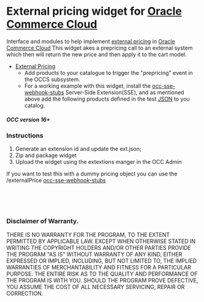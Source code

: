 # External pricing widget for [Oracle Commerce Cloud](https://cloud.oracle.com/en_US/commerce-cloud "Oracle Commerce Cloud")

Interface and modules to help implement [external pricing](https://docs.oracle.com/cd/E97801_01/Cloud.18C/ExtendingCC/html/s2201integratewithanexternalpricingsy01.html "External Pricing") in [Oracle Commerce Cloud](https://cloud.oracle.com/en_US/commerce-cloud "Oracle Commerce Cloud")
This widget akes a prepricing call to an external system which then will return the new price and then apply it to the cart model.

- [External Pricing ](https://docs.oracle.com/cd/E97801_01/Cloud.18C/ExtendingCC/html/s2201integratewithanexternalpricingsy01.html "External Pricing in Oracle Commerce Cloud")
  - Add products to your catalogue to trigger the "prepricing" event in the OCCS subsystem.
  - For a working example with this widget, install the [occ-sse-webhook-stubs](https://github.com/leedium/occ-sse-webhook-stubs) Server-Side Extension(SSE), and as mentioned above add the following products  defined in the test [JSON](https://github.com/leedium/occ-sse-webhook-stubs/blob/develop/sse/tests/json/externalPrice-req.json) to you catalog.


##### OCC version 16+

### Instructions
1.  Generate an extension id and update the ext.json;
2.  Zip and package widget
3.  Upload the widget using the extextions manger in the OCC Admin

If you want to test this with a dummy pricing object you can use the /externalPrice [occ-sse-webhook-stubs](https://github.com/leedium/occ-sse-webhook-stubs "Webhook stubs for OCC")

<br/><br/><br/>
### Disclaimer of Warranty.

  THERE IS NO WARRANTY FOR THE PROGRAM, TO THE EXTENT PERMITTED BY
APPLICABLE LAW.  EXCEPT WHEN OTHERWISE STATED IN WRITING THE COPYRIGHT
HOLDERS AND/OR OTHER PARTIES PROVIDE THE PROGRAM "AS IS" WITHOUT WARRANTY
OF ANY KIND, EITHER EXPRESSED OR IMPLIED, INCLUDING, BUT NOT LIMITED TO,
THE IMPLIED WARRANTIES OF MERCHANTABILITY AND FITNESS FOR A PARTICULAR
PURPOSE.  THE ENTIRE RISK AS TO THE QUALITY AND PERFORMANCE OF THE PROGRAM
IS WITH YOU.  SHOULD THE PROGRAM PROVE DEFECTIVE, YOU ASSUME THE COST OF
ALL NECESSARY SERVICING, REPAIR OR CORRECTION.
